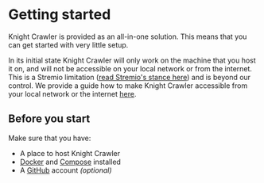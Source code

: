 # Getting started

Knight Crawler is provided as an all-in-one solution. This means that you can get started with very little setup.

In its initial state Knight Crawler will only work on the machine that you host it on, and will not be accessible on
your local network or from the internet. This is a Stremio limitation ([read Stremio's stance here](https://github.com/Stremio/stremio-features/issues/687)) and is beyond our control. We provide a guide
how to make Knight Crawler accessible from your local network or the internet [here]().

## Before you start

Make sure that you have:
- A place to host Knight Crawler
- [Docker](https://docs.docker.com/get-docker/) and [Compose](https://docs.docker.com/compose/install/) installed
- A [GitHub](https://github.com/) account _(optional)_

